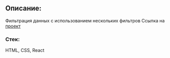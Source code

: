 
## Описание:
Фильтрация данных с использованием нескольких фильтров
Ссылка на [проект](https://github.com/flaneur4dev/)

### Стек:
HTML, CSS, React
